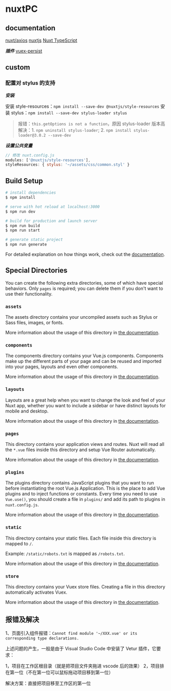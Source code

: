 # nuxtPC

## documentation

[nuxt/axios](https://axios.nuxtjs.org/)
[nuxtjs](https://zh.nuxtjs.org/)
[Nuxt TypeScript](https://typescript.nuxtjs.org/)

***插件***
[vuex-persist](https://www.npmjs.com/package/vuex-persist)

## custom

### 配置对 stylus 的支持

***安装***

安装 style-resources：`npm install --save-dev @nuxtjs/style-resources`
安装 stylus：`npm install --save-dev stylus-loader stylus`

> 报错：`this.getOptions is not a function`，原因 stylus-loader 版本高
> 解决：1. `npm uninstall stylus-loader`; 2. `npm install stylus-loader@3.0.2 --save-dev`

***设置公共变量***

```JavaScript
// 修改 nuxt.config.js
modules: ['@nuxtjs/style-resources'],
styleResources: { stylus: '~/assets/css/common.styl' }
```


## Build Setup

```bash
# install dependencies
$ npm install

# serve with hot reload at localhost:3000
$ npm run dev

# build for production and launch server
$ npm run build
$ npm run start

# generate static project
$ npm run generate
```

For detailed explanation on how things work, check out the [documentation](https://nuxtjs.org).

## Special Directories

You can create the following extra directories, some of which have special behaviors. Only `pages` is required; you can delete them if you don't want to use their functionality.

### `assets`

The assets directory contains your uncompiled assets such as Stylus or Sass files, images, or fonts.

More information about the usage of this directory in [the documentation](https://nuxtjs.org/docs/2.x/directory-structure/assets).

### `components`

The components directory contains your Vue.js components. Components make up the different parts of your page and can be reused and imported into your pages, layouts and even other components.

More information about the usage of this directory in [the documentation](https://nuxtjs.org/docs/2.x/directory-structure/components).

### `layouts`

Layouts are a great help when you want to change the look and feel of your Nuxt app, whether you want to include a sidebar or have distinct layouts for mobile and desktop.

More information about the usage of this directory in [the documentation](https://nuxtjs.org/docs/2.x/directory-structure/layouts).


### `pages`

This directory contains your application views and routes. Nuxt will read all the `*.vue` files inside this directory and setup Vue Router automatically.

More information about the usage of this directory in [the documentation](https://nuxtjs.org/docs/2.x/get-started/routing).

### `plugins`

The plugins directory contains JavaScript plugins that you want to run before instantiating the root Vue.js Application. This is the place to add Vue plugins and to inject functions or constants. Every time you need to use `Vue.use()`, you should create a file in `plugins/` and add its path to plugins in `nuxt.config.js`.

More information about the usage of this directory in [the documentation](https://nuxtjs.org/docs/2.x/directory-structure/plugins).

### `static`

This directory contains your static files. Each file inside this directory is mapped to `/`.

Example: `/static/robots.txt` is mapped as `/robots.txt`.

More information about the usage of this directory in [the documentation](https://nuxtjs.org/docs/2.x/directory-structure/static).

### `store`

This directory contains your Vuex store files. Creating a file in this directory automatically activates Vuex.

More information about the usage of this directory in [the documentation](https://nuxtjs.org/docs/2.x/directory-structure/store).


## 报错及解决

1、页面引入组件报错：`Cannot find module '~/XXX.vue' or its corresponding type declarations.`

上述问题的产生，一般是由于 Visual Studio Code 中安装了 Vetur 插件，它要求：

1，项目在工作区根目录（就是把项目文件夹拖进 vscode 后的效果）
2，项目排在第一位（不在第一位可以鼠标拖动项目移到第一位）

解决方案：直接把项目移至工作区的第一位
